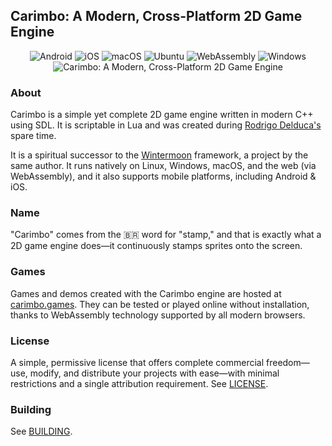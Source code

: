 ## Carimbo: A Modern, Cross-Platform 2D Game Engine

<p align="center">
  <span>
    <img src="https://github.com/willtobyte/carimbo/actions/workflows/android.yaml/badge.svg?branch=main" alt="Android" />
    <img src="https://github.com/willtobyte/carimbo/actions/workflows/ios.yaml/badge.svg?branch=main" alt="iOS" />
    <img src="https://github.com/willtobyte/carimbo/actions/workflows/macos.yaml/badge.svg?branch=main" alt="macOS" />
    <img src="https://github.com/willtobyte/carimbo/actions/workflows/ubuntu.yaml/badge.svg?branch=main" alt="Ubuntu" />
    <img src="https://github.com/willtobyte/carimbo/actions/workflows/webassembly.yaml/badge.svg?branch=main" alt="WebAssembly" />
    <img src="https://github.com/willtobyte/carimbo/actions/workflows/windows.yaml/badge.svg?branch=main" alt="Windows" />
  </span>
  <br />
  <img src="carimbo.avif" alt="Carimbo: A Modern, Cross-Platform 2D Game Engine" />
</p>

### About

Carimbo is a simple yet complete 2D game engine written in modern C++ using SDL. It is scriptable in Lua and was created during [Rodrigo Delduca's](https://rodrigodelduca.org) spare time.

It is a spiritual successor to the [Wintermoon](https://github.com/wintermoon/wintermoon) framework, a project by the same author. It runs natively on Linux, Windows, macOS, and the web (via WebAssembly), and it also supports mobile platforms, including Android & iOS.

### Name

"Carimbo" comes from the 🇧🇷 word for "stamp," and that is exactly what a 2D game engine does—it continuously stamps sprites onto the screen.

### Games

Games and demos created with the Carimbo engine are hosted at [carimbo.games](https://carimbo.games). They can be tested or played online without installation, thanks to WebAssembly technology supported by all modern browsers.

### License

A simple, permissive license that offers complete commercial freedom—use, modify, and distribute your projects with ease—with minimal restrictions and a single attribution requirement. See [LICENSE](LICENSE).

### Building

See [BUILDING](BUILDING.md).
